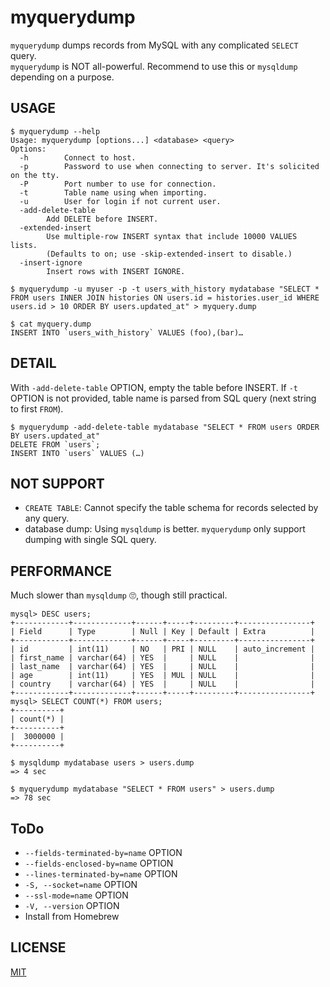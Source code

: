 # myquerydump
`myquerydump` dumps records from MySQL with any complicated `SELECT` query.  
`myquerydump` is NOT all-powerful. Recommend to use this or `mysqldump` depending on a purpose.

## USAGE
```
$ myquerydump --help
Usage: myquerydump [options...] <database> <query>
Options:
  -h		Connect to host.
  -p		Password to use when connecting to server. It's solicited on the tty.
  -P		Port number to use for connection.
  -t		Table name using when importing.
  -u		User for login if not current user.
  -add-delete-table
		Add DELETE before INSERT.
  -extended-insert
		Use multiple-row INSERT syntax that include 10000 VALUES lists.
		(Defaults to on; use -skip-extended-insert to disable.)
  -insert-ignore
		Insert rows with INSERT IGNORE.

$ myquerydump -u myuser -p -t users_with_history mydatabase "SELECT * FROM users INNER JOIN histories ON users.id = histories.user_id WHERE users.id > 10 ORDER BY users.updated_at" > myquery.dump

$ cat myquery.dump
INSERT INTO `users_with_history` VALUES (foo),(bar)…
```

## DETAIL
With `-add-delete-table` OPTION, empty the table before INSERT.
If `-t` OPTION is not provided, table name is parsed from SQL query (next string to first `FROM`).
```
$ myquerydump -add-delete-table mydatabase "SELECT * FROM users ORDER BY users.updated_at"
DELETE FROM `users`;
INSERT INTO `users` VALUES (…)
```
## NOT SUPPORT
* `CREATE TABLE`: Cannot specify the table schema for records selected by any query.
* database dump: Using `mysqldump` is better. `myquerydump` only support dumping with single SQL query.

## PERFORMANCE
Much slower than `mysqldump` 🙄, though still practical.

```
mysql> DESC users;
+------------+-------------+------+-----+---------+----------------+
| Field      | Type        | Null | Key | Default | Extra          |
+------------+-------------+------+-----+---------+----------------+
| id         | int(11)     | NO   | PRI | NULL    | auto_increment |
| first_name | varchar(64) | YES  |     | NULL    |                |
| last_name  | varchar(64) | YES  |     | NULL    |                |
| age        | int(11)     | YES  | MUL | NULL    |                |
| country    | varchar(64) | YES  |     | NULL    |                |
+------------+-------------+------+-----+---------+----------------+
mysql> SELECT COUNT(*) FROM users;
+----------+
| count(*) |
+----------+
|  3000000 |
+----------+

$ mysqldump mydatabase users > users.dump
=> 4 sec

$ myquerydump mydatabase "SELECT * FROM users" > users.dump
=> 78 sec
```

## ToDo
* `--fields-terminated-by=name` OPTION
* `--fields-enclosed-by=name` OPTION
* `--lines-terminated-by=name` OPTION
* `-S, --socket=name` OPTION
* `--ssl-mode=name` OPTION
* `-V, --version` OPTION
* Install from Homebrew

## LICENSE

[MIT](https://github.com/showwin/myquerydump/blob/master/LICENSE)
